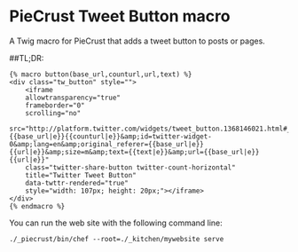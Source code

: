 # PieCrust Tweet Button macro

A Twig macro for PieCrust that adds a tweet button to posts or pages.

##TL;DR:

	{% macro button(base_url,counturl,url,text) %}
	<div class="tw_button" style="">
	    <iframe
		allowtransparency="true"
		frameborder="0"
		scrolling="no"
		src="http://platform.twitter.com/widgets/tweet_button.1368146021.html#_=1369516789398&amp;count=horizontal&amp;counturl={{base_url|e}}{{counturl|e}}&amp;id=twitter-widget-0&amp;lang=en&amp;original_referer={{base_url|e}}{{url|e}}&amp;size=m&amp;text={{text|e}}&amp;url={{base_url|e}}{{url|e}}"
		class="twitter-share-button twitter-count-horizontal"
		title="Twitter Tweet Button"
		data-twttr-rendered="true"
		style="width: 107px; height: 20px;"></iframe>
	</div>
	{% endmacro %}

You can run the web site with the following command line:

	./_piecrust/bin/chef --root=./_kitchen/mywebsite serve 